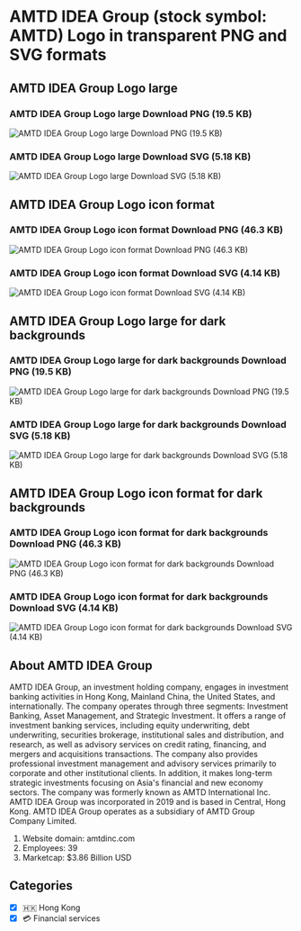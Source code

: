 # AMTD IDEA Group (stock symbol: AMTD) Logo in transparent PNG and SVG formats

## AMTD IDEA Group Logo large

### AMTD IDEA Group Logo large Download PNG (19.5 KB)

![AMTD IDEA Group Logo large Download PNG (19.5 KB)](/img/orig/AMTD_BIG-aeb2a3cc.png)

### AMTD IDEA Group Logo large Download SVG (5.18 KB)

![AMTD IDEA Group Logo large Download SVG (5.18 KB)](/img/orig/AMTD_BIG-731d386f.svg)

## AMTD IDEA Group Logo icon format

### AMTD IDEA Group Logo icon format Download PNG (46.3 KB)

![AMTD IDEA Group Logo icon format Download PNG (46.3 KB)](/img/orig/AMTD-6ce9b0b4.png)

### AMTD IDEA Group Logo icon format Download SVG (4.14 KB)

![AMTD IDEA Group Logo icon format Download SVG (4.14 KB)](/img/orig/AMTD-222b1012.svg)

## AMTD IDEA Group Logo large for dark backgrounds

### AMTD IDEA Group Logo large for dark backgrounds Download PNG (19.5 KB)

![AMTD IDEA Group Logo large for dark backgrounds Download PNG (19.5 KB)](/img/orig/AMTD_BIG.D-9c613a23.png)

### AMTD IDEA Group Logo large for dark backgrounds Download SVG (5.18 KB)

![AMTD IDEA Group Logo large for dark backgrounds Download SVG (5.18 KB)](/img/orig/AMTD_BIG.D-49573046.svg)

## AMTD IDEA Group Logo icon format for dark backgrounds

### AMTD IDEA Group Logo icon format for dark backgrounds Download PNG (46.3 KB)

![AMTD IDEA Group Logo icon format for dark backgrounds Download PNG (46.3 KB)](/img/orig/AMTD.D-8715a5af.png)

### AMTD IDEA Group Logo icon format for dark backgrounds Download SVG (4.14 KB)

![AMTD IDEA Group Logo icon format for dark backgrounds Download SVG (4.14 KB)](/img/orig/AMTD.D-01970fdf.svg)

## About AMTD IDEA Group

AMTD IDEA Group, an investment holding company, engages in investment banking activities in Hong Kong, Mainland China, the United States, and internationally. The company operates through three segments: Investment Banking, Asset Management, and Strategic Investment. It offers a range of investment banking services, including equity underwriting, debt underwriting, securities brokerage, institutional sales and distribution, and research, as well as advisory services on credit rating, financing, and mergers and acquisitions transactions. The company also provides professional investment management and advisory services primarily to corporate and other institutional clients. In addition, it makes long-term strategic investments focusing on Asia's financial and new economy sectors. The company was formerly known as AMTD International Inc. AMTD IDEA Group was incorporated in 2019 and is based in Central, Hong Kong. AMTD IDEA Group operates as a subsidiary of AMTD Group Company Limited.

1. Website domain: amtdinc.com
2. Employees: 39
3. Marketcap: $3.86 Billion USD


## Categories
- [x] 🇭🇰 Hong Kong
- [x] 💳 Financial services
